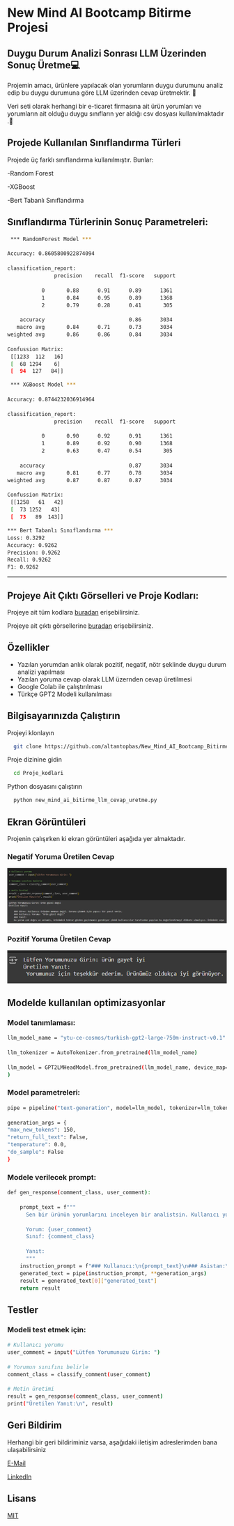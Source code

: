 
# New Mind AI Bootcamp Bitirme Projesi

## Duygu Durum Analizi Sonrası LLM Üzerinden Sonuç Üretme💻 

Projemin amacı, ürünlere yapılacak olan yorumların duygu durumunu analiz edip bu duygu durumuna göre LLM üzerinden cevap üretmektir. 🚀

Veri seti olarak herhangi bir e-ticaret firmasına ait ürün yorumları ve yorumların ait olduğu duygu sınıfların yer aldığı csv dosyası kullanılmaktadır .📝

Projede Kullanılan Sınıflandırma Türleri
- 
Projede üç farklı sınıflandırma kullanılmıştır. Bunlar:

-Random Forest

-XGBoost

-Bert Tabanlı Sınıflandırma

Sınıflandırma Türlerinin Sonuç Parametreleri:
-
```bash
 *** RandomForest Model *** 

Accuracy: 0.8605800922874094

classification_report: 
               precision    recall  f1-score   support

           0       0.88      0.91      0.89      1361
           1       0.84      0.95      0.89      1368
           2       0.79      0.28      0.41       305

    accuracy                           0.86      3034
   macro avg       0.84      0.71      0.73      3034
weighted avg       0.86      0.86      0.84      3034

Confussion Matrix: 
 [[1233  112   16]
 [  68 1294    6]
 [  94  127   84]]
```
```bash
 *** XGBoost Model *** 

Accuracy: 0.8744232036914964

classification_report: 
               precision    recall  f1-score   support

           0       0.90      0.92      0.91      1361
           1       0.89      0.92      0.90      1368
           2       0.63      0.47      0.54       305

    accuracy                           0.87      3034
   macro avg       0.81      0.77      0.78      3034
weighted avg       0.87      0.87      0.87      3034

Confussion Matrix: 
 [[1258   61   42]
 [  73 1252   43]
 [  73   89  143]]
```
```bash
*** Bert Tabanlı Sınıflandırma ***
Loss: 0.3292
Accuracy: 0.9262
Precision: 0.9262
Recall: 0.9262
F1: 0.9262
```

---
Projeye Ait Çıktı Görselleri ve Proje Kodları:
-
Projeye ait tüm kodlara [buradan](https://github.com/altantopbas/New_Mind_AI_Bootcamp_Bitirme_Odevi/tree/main/Proje_kodlari) erişebilirsiniz.

Projeye ait çıktı görsellerine [buradan](https://github.com/altantopbas/New_Mind_AI_Bootcamp_Bitirme_Odevi/tree/main/Sonuc_gorselleri) erişebilirsiniz.
## Özellikler

- Yazılan yorumdan anlık olarak pozitif, negatif, nötr şeklinde duygu durum analizi yapılması
- Yazılan yoruma cevap olarak LLM üzernden cevap üretilmesi
- Google Colab ile çalıştırılması
- Türkçe GPT2 Modeli kullanılması

  
## Bilgisayarınızda Çalıştırın

Projeyi klonlayın

```bash
  git clone https://github.com/altantopbas/New_Mind_AI_Bootcamp_Bitirme_Odevi.git
```

Proje dizinine gidin

```bash
  cd Proje_kodlari
```

Python dosyasını çalıştırın

```bash
  python new_mind_ai_bitirme_llm_cevap_uretme.py
```


## Ekran Görüntüleri

Projenin çalışırken ki ekran görüntüleri aşağıda yer almaktadır.
### Negatif Yoruma Üretilen Cevap
![negatif_sonuc](https://github.com/altantopbas/New_Mind_AI_Bootcamp_Bitirme_Odevi/blob/main/Sonuc_gorselleri/negatif_sonuc.png)
  


 ### Pozitif Yoruma Üretilen Cevap
![pozitif_sonuc](https://github.com/altantopbas/New_Mind_AI_Bootcamp_Bitirme_Odevi/blob/main/Sonuc_gorselleri/pozitif_sonuc.png)
  
## Modelde kullanılan optimizasyonlar 
### Model tanımlaması:
```bash
llm_model_name = "ytu-ce-cosmos/turkish-gpt2-large-750m-instruct-v0.1"

llm_tokenizer = AutoTokenizer.from_pretrained(llm_model_name)

llm_model = GPT2LMHeadModel.from_pretrained(llm_model_name, device_map="cpu", torch_dtype="auto"
)
```
### Model parametreleri:
``` bash
pipe = pipeline("text-generation", model=llm_model, tokenizer=llm_tokenizer)

generation_args = {
"max_new_tokens": 150,
"return_full_text": False,
"temperature": 0.0,        
"do_sample": False
}
```
### Modele verilecek prompt:
```bash
def gen_response(comment_class, user_comment):

    prompt_text = f"""
      Sen bir ürünün yorumlarını inceleyen bir analistsin. Kullanıcı yorumuna cevap olarak kullanıcıya uygun kısa ve nazik bir yanıt oluştur.
    
      Yorum: {user_comment}
      Sınıf: {comment_class}

      Yanıt:
      """
    instruction_prompt = f"### Kullanıcı:\n{prompt_text}\n### Asistan:\n"
    generated_text = pipe(instruction_prompt, **generation_args)
    result = generated_text[0]["generated_text"]
    return result
```    

## Testler
### Modeli test etmek için:
```bash
# Kullanıcı yorumu
user_comment = input("Lütfen Yorumunuzu Girin: ")

# Yorumun sınıfını belirle
comment_class = classify_comment(user_comment)

# Metin üretimi
result = gen_response(comment_class, user_comment)
print("Üretilen Yanıt:\n", result)
```

  
## Geri Bildirim

Herhangi bir geri bildiriminiz varsa, aşağıdaki iletişim adreslerimden bana ulaşabilirsiniz

[E-Mail](altantopbas5@gmail.com)

[LinkedIn](https://www.linkedin.com/in/altantopbas/)

  
## Lisans

[MIT](https://choosealicense.com/licenses/mit/)

  

